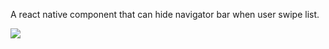 A react native component that can hide navigator bar when user swipe list.

![](http://ww1.sinaimg.cn/large/56628d96ly1ffj9k63enjg207k0dcn9q.gif)